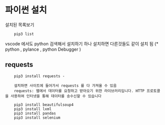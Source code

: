 # 파이썬 설치

설치된 목록보기 
```
    pip3 list
```

vscode 에서도 python 검색해서 설치하기 하나 설치하면 다른것들도 같이 설치 됨 
(* python , pylance , python Debugger )

## requests 
````
    pip3 install requests - 
    
    설치하면 사이트에 들어가서 requests 를 다 가져올 수 있음 
    requests: 웹에서 데이터를 요청하고 받아오기 위한 라이브러리입니다. HTTP 프로토콜을 사용하여 인터넷을 통해 데이터를 송수신할 수 있습니다
    
    pip3 install beautifulsoup4
    pip3 install lxml
    pip3 install pandas
    pip3 install selenium  
````